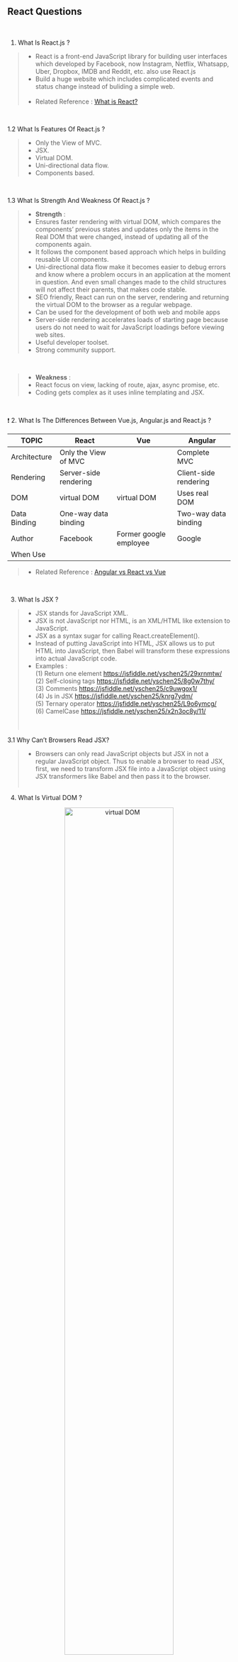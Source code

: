 ## React Questions
<br/>

1. What Is React.js ?
> - React is a front-end JavaScript library for building user interfaces which developed by Facebook, now Instagram, Netflix, Whatsapp, Uber, Dropbox, IMDB and Reddit, etc. also use React.js 
> - Build a huge website which includes complicated events and status change instead of buliding a simple web.<br /><br/>
> - Related Reference : [What is React?](https://www.simplilearn.com/what-is-react-article)
<br/>

1.2 What Is Features Of React.js ?
> - Only the View of MVC.
> - JSX.
> - Virtual DOM.
> - Uni-directional data flow.
> - Components based.
<br/>

1.3 What Is Strength And Weakness Of React.js ?
> - **Strength** : 
> - Ensures faster rendering with virtual DOM, which compares the components’ previous states and updates only the items in the Real DOM that were changed, instead of updating all of the components again. 
> - It follows the component based approach which helps in building reusable UI components.
> - Uni-directional data flow make it becomes easier to debug errors and know where a problem occurs in an application at the moment in question. And even small changes made to the child structures will not affect their parents, that makes code stable.
> - SEO friendly, React can run on the server, rendering and returning the virtual DOM to the browser as a regular webpage.
> - Can be used for the development of both web and mobile apps
> - Server-side rendering accelerates loads of starting page because users do not need to wait for JavaScript loadings before viewing web sites.
> - Useful developer toolset.
> - Strong community support.
<br/>

> - **Weakness** : 
> - React focus on view, lacking of route, ajax, async promise, etc.
> - Coding gets complex as it uses inline templating and JSX.

<br/>

❗ 2. What Is The Differences Between Vue.js, Angular.js and React.js ?

| TOPIC | React | Vue | Angular |
|---|---|---|---|
| Architecture | Only the View of MVC |  | Complete MVC |
| Rendering | Server-side rendering |  | Client-side rendering |
| DOM | virtual DOM | virtual DOM | Uses real DOM |
| Data Binding | One-way data binding |  | Two-way data binding |
| Author | Facebook | Former google employee | Google |
| When Use | | |  |

> - Related Reference : [Angular vs React vs Vue](https://levelup.gitconnected.com/angular-vs-react-vs-vue-which-is-the-best-choice-for-2020-81f577697c7e)

<br/>

3. What Is JSX ?
> - JSX stands for JavaScript XML.
> - JSX is not JavaScript nor HTML, is an XML/HTML like extension to JavaScript.
> - JSX as a syntax sugar for calling React.createElement().
> - Instead of putting JavaScript into HTML, JSX allows us to put HTML into JavaScript, then Babel will transform these expressions into actual JavaScript code. 
> - Examples : <br/>
 (1) Return one element https://jsfiddle.net/yschen25/29xrnmtw/ <br/>
 (2) Self-closing tags https://jsfiddle.net/yschen25/8g0w7thy/ <br/>
 (3) Comments https://jsfiddle.net/yschen25/c9uwgox1/ <br/>
 (4) Js in JSX https://jsfiddle.net/yschen25/knrg7ydm/ <br/>
 (5) Ternary operator https://jsfiddle.net/yschen25/L9o6ymcg/ <br/>
 (6) CamelCase https://jsfiddle.net/yschen25/x2n3oc8y/11/ <br/>
<br/><br/>

3.1 Why Can’t Browsers Read JSX?
> - Browsers can only read JavaScript objects but JSX in not a regular JavaScript object. Thus to enable a browser to read JSX, first, we need to transform JSX file into a JavaScript object using JSX transformers like Babel and then pass it to the browser.
<br/><br/>

4. What Is Virtual DOM ?

<p align="center">
<img src="img/virtual_DOM2.jpg" alt="virtual DOM" title="virtual DOM" width="70%">
<img src="img/virtual_DOM1.png" alt="virtual DOM" title="virtual DOM" width="55%">
</p>

> - If a developer uses JSX to manipulate and update its DOM, React JS creates something called a Virtual DOM. The Virtual DOM is a copy of the site’s DOM, and React JS uses this copy to see what parts of the actual DOM need to change when an event happens.

> - If you’re not using React JS (and JSX), your website will use HTML to update its DOM. This works fine for simple, static websites, but for dynamic websites that involve heavy user interaction it can become a problem, since the entire DOM needs to reload every time the user clicks a feature calling for a page refresh.

<br/>

5. What Is Functional Components(Stateless Component) And Class Components (Stateful Components) ?

> - **Functional Components** :
> - These components have no state of their own and only contain a render method, so they are also called stateless components. They may derive data from other components as props (properties).
> - Example : https://jsfiddle.net/yschen25/dmacrpjq/
<br/>

> - **Class Components** :
> - These components can hold and manage their state and have a separate render method for returning JSX on the screen. They are also called stateful components, as they can have a state.
> - Constructor is optional, add the constructor when you need to use state or binfd function. In this example, this.props works fine even without constructor, Example : https://jsfiddle.net/yschen25/2jcgbom0/
> - Related Reference : [有無加上constructor的差異](https://github.com/kdchang/reactjs101/issues/28)
<br/><br/>


5.2 What Is The Difference Between Functional Components And Class Components ?

|  Functional Components | Class Components |
|---|---|
| Calculates the internal state of the components | Stores info about component’s state change in memory |
| Do not have the authority to change state | Have authority to change state |
| Contains no knowledge of past, current and possible future state changes | Contains the knowledge of past, current and possible future changes in state |
| They receive the props from the Stateful components and treat them as callback functions | Stateless components notify them about the requirement of the state change, then they send down the props to them |

<br/>

5.3 When Use Functional Components And Class Components ?

> - **Functional Components** : 
> - Don't need to use lifecycle
> - Don't need to use state
> - Create reusable components
> - Only render UI
<br/>

> - **Class Components** :
> - Need to use lifecycle
> - Need to use state
> - Have to receive data form user
> - Create interactive objects
> - Render after change state

<br/>

6. What Is Props ?
> - Props is the shorthand for Properties. props data is read-only, which means that data coming from the parent should not be changed by child components.
> - They are always passed down from the parent to the child components in a uni-directional flow, a child component can never send a prop back to the parent component.
> - Props form the parent to the child components will cause child components re-render.
> - When your applications have a massive quantity of nested components it will may causes props hell (wrapper hell).
> - Examples : <br/>
    (1) Pass props via Functional Component (notice : use props.data) https://jsfiddle.net/yschen25/0e5udb1x/ <br/>
    (2) Pass props via Class Component (notice : use this.props.data) https://jsfiddle.net/yschen25/3vhqL8bn/
<br/><br/>

6.1 When Use Props ?
> - To pass data & event handlers down to your child components.
<br/><br/>

6.2 What Is PropTypes And DefaultProps ?
> - PropTypes : A typechecking tool to make sure the data is valid, propTypes is only checked in development mode, Example : https://jsfiddle.net/yschen25/oahjbq81/.
> - DefaultProps : You can define default values for props by assigning defaultProps, Example : https://jsfiddle.net/yschen25/763g8Lqv/.
<br/><br/>

6.3 How To Solve Props Hell (Wrapper Hell) ?
> - Redux.
> - Functional components + hook. 

<br/>

7. What Is State ?
> - The state is a data structure that starts with a default value when a Component mounts.
> - A component’s state can change over time; whenever it changes, the component re-renders. The change in state can happen as a response to user action or system-generated events, and these changes determine the behavior of the component and how it will render.  
> - Example : https://jsfiddle.net/yschen25/wc1qapz2/14/
<br/>

7.1 When Use State ?
> - To store the data your current page needs in your controller-view.
<br/><br/>

7.2 How To Change State ?
> - State of a component can be updated using this.setState().
> - setState is asynchronous.
> - Example : https://jsfiddle.net/yschen25/a2cmdb04/
<br/><br/>

7.3 What Is The Difference Between Props And Status ?

|  Conditions | State | Props |
|---|---|---|
| | Internal | External |
| | Mutable | Immutable |
| | Can be modified using setState() method | Can't not be modified |
| | Starts with a default value which is generally updated by event handlers | Passed as attributes from parent component to child component |
| (ref:8)| Can only be used with Class Components | Can be used with both Class as well as Functional Components |

<br/>

8. Why Should We Bind The Function ?

> - When you define a component using an ES6 class, a common pattern is for an event handler to be a method on the class. In JavaScript, class methods are not bound by default. If you forget to bind this.someEventHandler and pass it to onChange, this will be undefined when the function is actually called.
> - This is a way of saving the current value of this, which is in scope during the call to the constructor, so that it can be used later when the function is called.
> - Bind creates a new function that will force the this inside the function to be the parameter passed to bind().
> - When you need to access props, state or other members on the class, then you would need to bind it.
> - Related Reference : [why do you need to bind a function in a constructor
](https://stackoverflow.com/questions/38334062/why-do-you-need-to-bind-a-function-in-a-constructor), [Why and when do we need to bind functions and eventHandlers in React?](https://stackoverflow.com/questions/41113798/why-and-when-do-we-need-to-bind-functions-and-eventhandlers-in-react), [What is the use of the JavaScript 'bind' method?](https://stackoverflow.com/questions/2236747/what-is-the-use-of-the-javascript-bind-method), [進入Component的事件處理篇](https://ithelp.ithome.com.tw/articles/10200941), [React Binding Patterns: 5 Approaches for Handling `this`](https://www.freecodecamp.org/news/react-binding-patterns-5-approaches-for-handling-this-92c651b5af56/?source=post_page---------------------------)
<br/><br/>

8.1 How To Bind The Function ?
> - Bind in constructor : https://jsfiddle.net/yschen25/n8umkzx6/5/

```
Example : Using class function (bind is required in constructor)

constructor(props) {
        super(props);
        this.state = {count: 0};
        this.addCount = this.addCount.bind(this);
    }

    addCount() {
        this.setState({
            count: this.state.count + 1
        });
    }
```
> - Bind in render : https://jsfiddle.net/yschen25/otd36q24/
```
Example : Using bind in render (bind in required)

addCount() {
        this.setState({
            count: this.state.count + 1
        });
    };

    render() {
        return (
            <div>
                <button onClick={this.addCount.bind(this)}>Click Me!</button>
                <h1>{this.state.count}</h1>
            </div>
        )
    }
```

> - Use arrow function : https://jsfiddle.net/yschen25/z6ckng0w/
```
Example : Using arrow function (No bind in required)

addCount = () => {
    this.setState({ 
        count: this.state.count + 1 
    });
```
<br/>

8.2 Why We Don't Need Bind Arrow Function ?
> - Arrow function does not have the following in its context : this, arguments, super and new.target. So when you reference this inside an arrow function it treat this as any other variable and look for its declaration in its scope first and it can not find it so it search the upper scope which is the this referring to the react component class which what is required so we do not need to bind the this to the class.
> - Related Reference : [Why we don't need to bind the arrow function in React?](https://stackoverflow.com/questions/52979915/why-we-dont-need-to-bind-the-arrow-function-in-react)
<br/><br/>

❗ 9. Explain The Life Cycle Of React.js (componentdidmount)
<br/><br/>

❗ 10. Axios
<br/><br/>

❗ 11. Flux
> - Flux is an architectural pattern which enforces the uni-directional data flow. It controls derived data and enables communication between multiple components using a central Store which has authority for all data. Any update in data throughout the application must occur here only. Flux provides stability to the application and reduces run-time errors.
<br/><br/>

❗ 12. Redux
> - It is a predictable state container for JavaScript applications and is used for the entire applications state management.
> - Related Reference : [Redex 核心概念筆記](https://note.pcwu.net/2017/03/04/redux-intro/), [Redux 入門](https://www.twblogs.net/a/5bb2a4c02b71770e645e017b)
<br/><br/>

❗ 12.1 What Are The Three Principles That Redux Follows?
> - Single source of truth: The state of the entire application is stored in an object/ state tree within a single store. The single state tree makes it easier to keep track of changes over time and debug or inspect the application.
 > - State is read-only: The only way to change the state is to trigger an action. An action is a plain JS object describing the change. Just like state is the minimal representation of data, the action is the minimal representation of the change to that data. 
 > - Changes are made with pure functions: In order to specify how the state tree is transformed by actions, you need pure functions. Pure functions are those whose return value depends solely on the values of their arguments.
<br/><br/>

❗ 12.2 List Down The Components Of Redux.

> - Action – It’s an object that describes what happened.
> - Reducer –  It is a place to determine how the state will change.
> - Store – State/ Object tree of the entire application is saved in the Store.
<br/><br/>

❗ 12.3 Show How The Data Flows Through Redux ?
<p align="center">
<img src="img/redux_data_flow.png" alt="redux_data_flow" title="redux_data_flow" width="70%">
</p>
<br/><br/>

❗ 12.4 What Are The advantages of Redux?

> - Predictability of outcome – Since there is always one source of truth, i.e. the store, there is no confusion about how to sync the current state with actions and other parts of the application.
> - Maintainability – The code becomes easier to maintain with a predictable outcome and strict structure.
> - Server-side rendering – You just need to pass the store created on the server, to the client side. This is very useful for initial render and provides a better user experience as it optimizes the application performance.
> - Developer tools – From actions to state changes, developers can track everything going on in the application in real time.
Community and ecosystem – Redux has a huge community behind it which makes it even more captivating to use. A large community of talented individuals contribute to the betterment of the library and develop various applications with it.
> - Ease of testing – Redux’s code is mostly functions which are small, pure and isolated. This makes the code testable and independent.
> - Organization – Redux is precise about how code should be organized, this makes the code more consistent and easier when a team works with it.

❗ 12.5 What is Redux Different From Flux?

| Flux | Redux |
|---|---|
| The Store contains state and change logic	| Store and change logic are separate |
| There are multiple stores | There is only one store |
| All the stores are disconnected and flat | Single store with hierarchical reducers |
| Has singleton dispatcher | No concept of dispatcher |
| React components subscribe to the store | Container components utilize connect |
| State is mutable | State is immutable |
<br/><br/>

13. What Is Styled Component ?
> - Styled Components is a CSS-in-JS library that enables you to create React components with a given style very easily.
> - It also allows you to use React.js props that we can pass to components in styled-components to create dynamic styling for our app.
> - Related Reference : [Styled-component](https://ithelp.ithome.com.tw/articles/10215800)
<br/><br/>

14. What Is Jest?
> - A delightful JavaScript Testing Framework which acts as a test runner, assertion library, and mocking library.

<br/>

14.1 What Is Enzyme?
> - Enzyme adds some great additional utility methods for rendering a component (or multiple components), finding elements, and interacting with elements.
> - Not support function components + hook so far.
> - Related Reference : [Jest | 經過測試，讓你的組件安全有把關 shallow render 篇 - feat.React, Enzyme](https://medium.com/enjoy-life-enjoy-coding/jest-%E7%B6%93%E9%81%8E%E6%B8%AC%E8%A9%A6-%E8%AE%93%E4%BD%A0%E7%9A%84%E7%B5%84%E4%BB%B6%E5%AE%89%E5%85%A8%E6%9C%89%E6%8A%8A%E9%97%9C-shallow-render-%E7%AF%87-feat-react-enzyme-be5ebbdf54a1)
<br/><br/>

14.2 Jest And Enzyme.
> - Both Jest and Enzyme are specifically designed to test React applications, Jest can be used with any other Javascript app but Enzyme only works with React.
> - Jest can be used without Enzyme to render components and test with snapshots, Enzyme simply adds additional functionality.
> - Enzyme can be used without Jest, however Enzyme must be paired with another test runner if Jest is not used.
> - Related Reference : [Testing React with Jest and Enzyme](https://medium.com/codeclan/testing-react-with-jest-and-enzyme-20505fec4675)
<br/><br/>

14.3 React-testing-library
> - React Testing Library is not an alternative to Jest, because they need each other and every one of them has a clear task, but it's a alternative to Enzyme.
> - Install @testing-library/react-hooks to test hooks.
<br/><br/>

15. Refs
> - Refs is the short hand for References in React. The ref is used to return a reference to the element. 
> - Use state and props to manage components instead using refs.
> - Refs can be use in 1) Managing focus, text selection, or media playback. 2)Triggering imperative animations. 3)Integrating with third-party DOM libraries. 
> - Refs can't use in functional components, only for class components.
> - Example : https://jsfiddle.net/yschen25/ewdtvn5b/9/
> - Related Reference : [React Ref使用方法解析](https://medium.com/@shihKai/react-ref%E4%BD%BF%E7%94%A8%E6%96%B9%E6%B3%95%E8%A7%A3%E6%9E%90-9633e9989adc), [Ref 屬性 與 DOM 元素](https://medium.com/4cats-io/24hrs-react-101-b287ffad1070)
<br/><br/>

16. How To Use Arrow Function In The Class Components? (ref : 8)
> - Install @babel/plugin-proposal-class-properties then we can use arrow function and don't need to bind this.
> - Related Reference : [React | 那個在 Class Component 中的 Arrow function ](https://medium.com/enjoy-life-enjoy-coding/react-%E9%82%A3%E5%80%8B%E5%9C%A8-class-component-%E4%B8%AD%E7%9A%84-arrow-function-%E7%AE%AD%E9%A0%AD%E5%87%BD%E5%BC%8F-b5fa02db94a1)
<br/><br/>

❗ 17. Explain What Is Hook And How To Use It (State Hook, Effect Hook, Customized Hook) ?
> - Related Reference : [使用 State Hook](https://zh-hant.reactjs.org/docs/hooks-state.html), [Hook 概觀](https://zh-hant.reactjs.org/docs/hooks-overview.html), [React | 為了與 Hooks 相遇 - Function Components 升級記](https://medium.com/enjoy-life-enjoy-coding/react-%E7%82%BA%E4%BA%86%E8%88%87-hooks-%E7%9B%B8%E9%81%87-function-components-%E5%8D%87%E7%B4%9A%E8%A8%98-86869d869a45), [React 16.7 的 Hooks 為何讓人眼睛一亮](https://blog.yoctol.com/react-16-7-%E7%9A%84-hooks-%E7%82%BA%E4%BD%95%E8%AE%93%E4%BA%BA%E7%9C%BC%E7%9D%9B%E4%B8%80%E4%BA%AE-17796bd4e63d)
<br/><br/>

❗ 18. What Are Higher Order Components(HOC) ?
<br/><br/>

❗ 19. What are Pure Components ? 
<br/><br/>

20. What Is The Difference Between React And React Native ?
> - ReactJS is a JavaScript library, supporting both front-end web and being run on a server, for building user interfaces and web applications. It follows the concept of reusable components.
> - React Native is a mobile framework that makes use of JavaScript engine available on the host, allowing you to build mobile applications for different platforms (iOS, Android, and Windows Mobile) in JavaScript that allows you to use ReactJS to build reusable components and communicate with native components.
> - Both are open-sourced by Facebook follow the JSX syntax extension to JavaScript. Which compiles to React.createElement calls under the hood.
<br/><br/>

21. Uncontrolled Components And Controlled Components
> - Controlled Components : In most cases, we recommend using controlled components to implement forms. The form data is handled by the state within the component.
> - Uncontrolled Components : Uncontrolled components act more like traditional HTML form elements. The data for each input element is stored in the DOM, not in the component. Instead of writing an event handler for all of your state updates, you use a ref to retrieve values from the DOM.
> - Related Reference : [受控組件和不受控組件的區別](https://blog.csdn.net/u010856177/article/details/103516618)
<br/><br/>

22. Why Do I Need Keys In React Lists ?
> - Keys help React identify which items have changed, are added, or are removed.
> - React recommends that you do not use indexes as keys, since it could impact performance negatively and could lead to some unstable component behaviour.
> - React does not automatically pass they key like a prop. If you wanted to use the key for some computation, you would need to pass it as another prop, like the example below.
```
const content = posts.map((post) =>
  <Post
    key={post.id}
    id={post.id}
    title={post.title} />
);
```
> - Related Reference : [Why do I need Keys in React Lists?
](https://medium.com/@adhithiravi/why-do-i-need-keys-in-react-lists-dbb522188bbb), [List key 的使用](https://note.pcwu.net/2017/03/23/react-array-key/)
<br/><br/>

22.1 What are some exceptions where it is safe to use index as key?
> - If your list is static (no additions/re-ordering/removal to the list).
> - The list will never be re-ordered.
> - The list will not be filtered (adding/removing items from the list).
> - There are no ids for the items in the list.
<br/><br/>



https://www.edureka.co/blog/interview-questions/react-interview-questions/
